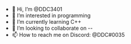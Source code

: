 - 👋 Hi, I’m @DDC3401
- 👀 I’m interested in programming
- 🌱 I’m currently learning C++
- 💞️ I’m looking to collaborate on --
- 📫 How to reach me on Discord: @DDC#0035

<!---
DDC3401/DDC3401 is a ✨ special ✨ repository because its `README.md` (this file) appears on your GitHub profile.
You can click the Preview link to take a look at your changes.
--->
